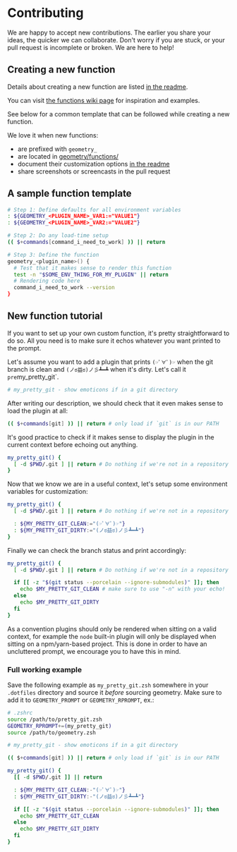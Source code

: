 # Contributing

We are happy to accept new contributions. The earlier you share your ideas, the quicker we can collaborate.
Don't worry if you are stuck, or your pull request is incomplete or broken. We are here to help!

## Creating a new function

Details about creating a new function are listed [in the readme][].

You can visit [the functions wiki page][] for inspiration and examples.

See below for a common template that can be followed while creating a new function.

We love it when new functions:

* are prefixed with `geometry_`
* are located in [geometry/functions/](geometry/functions)
* document their customization options [in the readme][]
* share screenshots or screencasts in the pull request

## A sample function template

``` zsh
# Step 1: Define defaults for all environment variables
: ${GEOMETRY_<PLUGIN_NAME>_VAR1:="VALUE1"}
: ${GEOMETRY_<PLUGIN_NAME>_VAR2:="VALUE2"}

# Step 2: Do any load-time setup
(( $+commands[command_i_need_to_work] )) || return

# Step 3: Define the function
geometry_<plugin_name>() {
  # Test that it makes sense to render this function
  test -n "$SOME_ENV_THING_FOR_MY_PLUGIN" || return
  # Rendering code here
  command_i_need_to_work --version
}
```

## New function tutorial

If you want to set up your own custom function, it's pretty straightforward to do
so. All you need is to make sure it echos whatever you want printed to the prompt.

Let's assume you want to add a plugin that prints `(☞ﾟ∀ﾟ)☞` when the git branch
is clean and `(ノಠ益ಠ)ノ彡┻━┻` when it's dirty. Let's call it `pre`my_pretty_git`.

```zsh
# my_pretty_git - show emoticons if in a git directory
```

After writing our description, we should check that it even makes sense to load the plugin at all:

```zsh
(( $+commands[git] )) || return # only load if `git` is in our PATH
```

It's good practice to check if it makes sense to display the plugin in the current context before echoing out anything.

```sh
my_pretty_git() {
  [ -d $PWD/.git ] || return # Do nothing if we're not in a repository
}
```

Now that we know we are in a useful context, let's setup some environment variables for customization:

```sh
my_pretty_git() {
  [ -d $PWD/.git ] || return # Do nothing if we're not in a repository

  : ${MY_PRETTY_GIT_CLEAN:="(☞ﾟ∀ﾟ)☞"}
  : ${MY_PRETTY_GIT_DIRTY:="(ノಠ益ಠ)ノ彡┻━┻"}
}
```

Finally we can check the branch status and print accordingly:

```sh
my_pretty_git() {
  [ -d $PWD/.git ] || return # Do nothing if we're not in a repository

  if [[ -z "$(git status --porcelain --ignore-submodules)" ]]; then
    echo $MY_PRETTY_GIT_CLEAN # make sure to use "-n" with your echo!
  else
    echo $MY_PRETTY_GIT_DIRTY
  fi
}
```

As a convention plugins should only be rendered when sitting on a valid context,
for example the `node` built-in plugin will only be displayed when sitting on a
npm/yarn-based project. This is done in order to have an uncluttered prompt, we
encourage you to have this in mind.

### Full working example

Save the following example as `my_pretty_git.zsh` somewhere in your `.dotfiles`
directory and source it _before_ sourcing geometry. Make sure to add it to `GEOMETRY_PROMPT` or `GEOMETRY_RPROMPT`, ex.:

```sh
# .zshrc
source /path/to/pretty_git.zsh
GEOMETRY_RPROMPT+=(my_pretty_git)
source /path/to/geometry.zsh
```

```sh
# my_pretty_git - show emoticons if in a git directory

(( $+commands[git] )) || return # only load if `git` is in our PATH

my_pretty_git() {
  [[ -d $PWD/.git ]] || return

  : ${MY_PRETTY_GIT_CLEAN:-"(☞ﾟ∀ﾟ)☞"}
  : ${MY_PRETTY_GIT_DIRTY:-"(ノಠ益ಠ)ノ彡┻━┻"}

  if [[ -z "$(git status --porcelain --ignore-submodules)" ]]; then
    echo $MY_PRETTY_GIT_CLEAN
  else
    echo $MY_PRETTY_GIT_DIRTY
  fi
}
```

[in the readme]: https://github.com/geometry-zsh/geometry/blob/master/readme.md
[the functions wiki page]: https://github.com/geometry-zsh/geometry/wiki/functions
